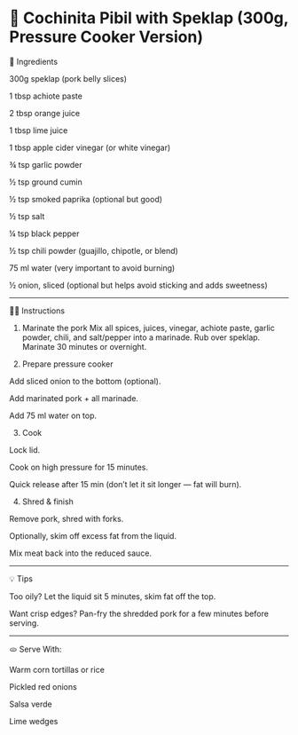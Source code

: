 # 🌮 Cochinita Pibil with Speklap (300g, Pressure Cooker Version)

🧂 Ingredients

300g speklap (pork belly slices)

1 tbsp achiote paste

2 tbsp orange juice

1 tbsp lime juice

1 tbsp apple cider vinegar (or white vinegar)

¾ tsp garlic powder

½ tsp ground cumin

½ tsp smoked paprika (optional but good)

½ tsp salt

¼ tsp black pepper

½ tsp chili powder (guajillo, chipotle, or blend)

75 ml water (very important to avoid burning)

½ onion, sliced (optional but helps avoid sticking and adds sweetness)



---

🧑‍🍳 Instructions

1. Marinate the pork
Mix all spices, juices, vinegar, achiote paste, garlic powder, chili, and salt/pepper into a marinade. Rub over speklap. Marinate 30 minutes or overnight.


2. Prepare pressure cooker

Add sliced onion to the bottom (optional).

Add marinated pork + all marinade.

Add 75 ml water on top.



3. Cook

Lock lid.

Cook on high pressure for 15 minutes.

Quick release after 15 min (don’t let it sit longer — fat will burn).



4. Shred & finish

Remove pork, shred with forks.

Optionally, skim off excess fat from the liquid.

Mix meat back into the reduced sauce.





---

💡 Tips

Too oily? Let the liquid sit 5 minutes, skim fat off the top.

Want crisp edges? Pan-fry the shredded pork for a few minutes before serving.



---

🫓 Serve With:

Warm corn tortillas or rice

Pickled red onions

Salsa verde

Lime wedges
